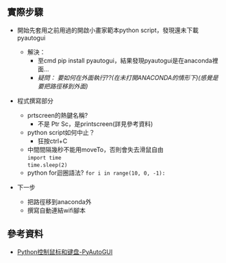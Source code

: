 ## 實際步驟
* 開始先套用之前用過的開啟小畫家範本python script，發現還未下載pyautogui  
  * 解決：
    * 至cmd pip install pyautogui，結果發現pyautogui是在anaconda裡面...
    * *疑問： 要如何在外面執行??(在未打開ANACONDA的情形下)(感覺是要把路徑移到外面)*
 
* 程式撰寫部分
  * prtscreen的熱鍵名稱?
    * 不是 Ptr Sc，是printscreen(詳見參考資料)
  * python script如何中止？
    * 狂按ctrl+C
  * 中間間隔幾秒不能用moveTo，否則會失去滑鼠自由  
`import time`  
`time.sleep(2)`  
  
  * python for迴圈語法? 
  `for i in range(10, 0, -1):`

* 下一步
  * 把路徑移到anaconda外
  * 撰寫自動連結wifi腳本

## 參考資料
* [Python控制鼠标和键盘-PyAutoGUI](http://blog.topspeedsnail.com/archives/5373)
